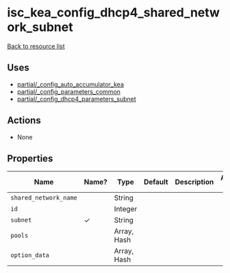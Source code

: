 # isc_kea_config_dhcp4_shared_network_subnet

[Back to resource list](../README.md#resources)

## Uses

- [partial/_config_auto_accumulator_kea](partial/isc_kea__config_auto_accumulator_kea.md)
- [partial/_config_parameters_common](partial/isc_kea__config_parameters_common.md)
- [partial/_config_dhcp4_parameters_subnet](partial/isc_kea__config_dhcp4_parameters_subnet.md)

## Actions

- None

## Properties

| Name                  | Name? | Type        | Default | Description | Allowed Values |
| --------------------- | ----- | ----------- | ------- | ----------- | -------------- |
| `shared_network_name` |       | String      |         |             |                |
| `id`                  |       | Integer     |         |             |                |
| `subnet`              | ✓     | String      |         |             |                |
| `pools`               |       | Array, Hash |         |             |                |
| `option_data`         |       | Array, Hash |         |             |                |
